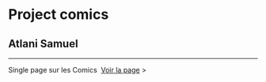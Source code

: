 # Project comics
## Atlani Samuel
---
Single page sur les Comics&nbsp;
[Voir la page](https://samalairbien.github.io/Comics-Justice_League/) &gt;
